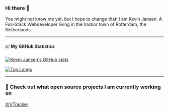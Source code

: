 ### Hi there 👋

You might not know me yet, but I hope to change that! I am Kevin Jansen. A Full-Stack Webdeveloper living in the harbor town of Rotterdam, the Netherlands.

---
#### 📈 My GitHub Statistics
[![Kevin Jansen's GitHub stats](https://github-readme-stats.vercel.app/api?username=Kefisu&hide=stars&show_icons=true&hide_title=true&count_private=true)](https://github.com/Kevin-Jansen)

[![Top Langs](https://github-readme-stats.vercel.app/api/top-langs/?username=Kefisu&layout=compact)]([https://github.com/anuraghazra/github-readme-stats](https://github.com/Kevin-Jansen))

---
### 💾 Check out what open source projects I am currently working on
[XIVTracker](https://github.com/kevin-jansen/XIVTracker_Server)

<!--
**Kevin-Jansen/Kevin-Jansen** is a ✨ _special_ ✨ repository because its `README.md` (this file) appears on your GitHub profile.
Here are some ideas to get you started:

- 🔭 I’m currently working on ...
- 🌱 I’m currently learning ...
- 👯 I’m looking to collaborate on ...
- 🤔 I’m looking for help with ...
- 💬 Ask me about ...
- 📫 How to reach me: ...
- 😄 Pronouns: ...
- ⚡ Fun fact: ...
-->
